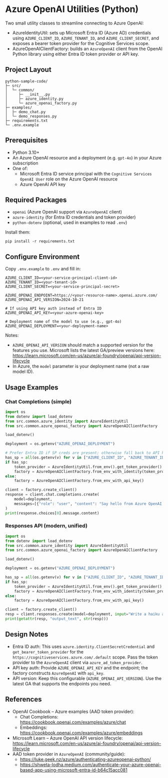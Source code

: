 # Azure OpenAI Utilities (Python)

Two small utility classes to streamline connecting to Azure OpenAI:
- AzureIdentityUtil: sets up Microsoft Entra ID (Azure AD) credentials using `AZURE_CLIENT_ID`, `AZURE_TENANT_ID`, and `AZURE_CLIENT_SECRET`, and exposes a bearer token provider for the Cognitive Services scope.
- AzureOpenAIClientFactory: builds an `AzureOpenAI` client from the OpenAI Python library using either Entra ID token provider or API key.

## Project Layout

```
python-sample-code/
├─ src/
│  └─ common/
│     ├─ __init__.py
│     ├─ azure_identity.py
│     └─ azure_openai_factory.py
├─ examples/
│  ├─ demo_chat.py
│  └─ demo_responses.py
├─ requirements.txt
└─ .env.example
```

## Prerequisites

- Python 3.10+
- An Azure OpenAI resource and a deployment (e.g. `gpt-4o`) in your Azure subscription
- One of:
  - Microsoft Entra ID service principal with the `Cognitive Services OpenAI User` role on the Azure OpenAI resource
  - Azure OpenAI API key

## Required Packages

- `openai` (Azure OpenAI support via `AzureOpenAI` client)
- `azure-identity` (for Entra ID credentials and token provider)
- `python-dotenv` (optional, used in examples to read `.env`)

Install them:

```
pip install -r requirements.txt
```

## Configure Environment

Copy `.env.example` to `.env` and fill in:

```
AZURE_CLIENT_ID=<your-service-principal-client-id>
AZURE_TENANT_ID=<your-tenant-id>
AZURE_CLIENT_SECRET=<your-service-principal-secret>

AZURE_OPENAI_ENDPOINT=https://<your-resource-name>.openai.azure.com/
AZURE_OPENAI_API_VERSION=2024-10-21

# If using API key auth instead of Entra ID
AZURE_OPENAI_API_KEY=<your-azure-openai-key>

# Deployment name of the model to use (e.g., gpt-4o)
AZURE_OPENAI_DEPLOYMENT=<your-deployment-name>
```

Notes:
- `AZURE_OPENAI_API_VERSION` should match a supported version for the features you use. Microsoft lists the latest GA/preview versions here: https://learn.microsoft.com/en-us/azure/ai-foundry/openai/api-version-lifecycle
- In Azure, the `model` parameter is your deployment name (not a raw model ID).

## Usage Examples

### Chat Completions (simple)

```python
import os
from dotenv import load_dotenv
from src.common.azure_identity import AzureIdentityUtil
from src.common.azure_openai_factory import AzureOpenAIClientFactory

load_dotenv()

deployment = os.getenv("AZURE_OPENAI_DEPLOYMENT")

# Prefer Entra ID if SP creds are present; otherwise fall back to API key
has_sp = all(os.getenv(v) for v in ["AZURE_CLIENT_ID", "AZURE_TENANT_ID", "AZURE_CLIENT_SECRET"])
if has_sp:
    token_provider = AzureIdentityUtil.from_env().get_token_provider()
    factory = AzureOpenAIClientFactory.from_env_with_identity(token_provider)
else:
    factory = AzureOpenAIClientFactory.from_env_with_api_key()

client = factory.create_client()
response = client.chat.completions.create(
    model=deployment,
    messages=[{"role": "user", "content": "Say hello from Azure OpenAI!"}],
)
print(response.choices[0].message.content)
```

### Responses API (modern, unified)

```python
import os
from dotenv import load_dotenv
from src.common.azure_identity import AzureIdentityUtil
from src.common.azure_openai_factory import AzureOpenAIClientFactory

load_dotenv()

deployment = os.getenv("AZURE_OPENAI_DEPLOYMENT")

has_sp = all(os.getenv(v) for v in ["AZURE_CLIENT_ID", "AZURE_TENANT_ID", "AZURE_CLIENT_SECRET"])
if has_sp:
    token_provider = AzureIdentityUtil.from_env().get_token_provider()
    factory = AzureOpenAIClientFactory.from_env_with_identity(token_provider)
else:
    factory = AzureOpenAIClientFactory.from_env_with_api_key()

client = factory.create_client()
resp = client.responses.create(model=deployment, input="Write a haiku about cloud identity.")
print(getattr(resp, "output_text", str(resp)))
```

## Design Notes

- Entra ID auth: This uses `azure.identity.ClientSecretCredential` and `get_bearer_token_provider` for the `https://cognitiveservices.azure.com/.default` scope. Pass the token provider to the `AzureOpenAI` client via `azure_ad_token_provider`.
- API key auth: Provide `AZURE_OPENAI_API_KEY` and the endpoint; the factory constructs `AzureOpenAI` with `api_key`.
- API version: Keep this configurable (`AZURE_OPENAI_API_VERSION`). Use the latest GA that supports the endpoints you need.

## References

- OpenAI Cookbook – Azure examples (AAD token provider):
  - Chat Completions: https://cookbook.openai.com/examples/azure/chat
  - Embeddings: https://cookbook.openai.com/examples/azure/embeddings
- Microsoft Learn – Azure OpenAI API version lifecycle: https://learn.microsoft.com/en-us/azure/ai-foundry/openai/api-version-lifecycle
- AAD token provider in `AzureOpenAI` (community/guide):
  - https://luke.geek.nz/azure/authenticating-azureopenai-python/
  - https://shweta-lodha.medium.com/authenticate-your-azure-openai-based-app-using-microsoft-entra-id-b64c15acc081